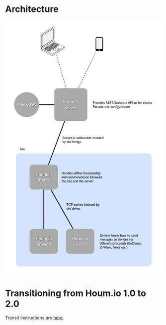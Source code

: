 # Architecture

![Arrows and boxes](architecture.png)

# Transitioning from Houm.io 1.0 to 2.0

Transit instructions are [here](transit.md).

